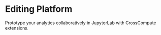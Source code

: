 # Editing Platform

Prototype your analytics collaboratively in JupyterLab with CrossCompute extensions.
